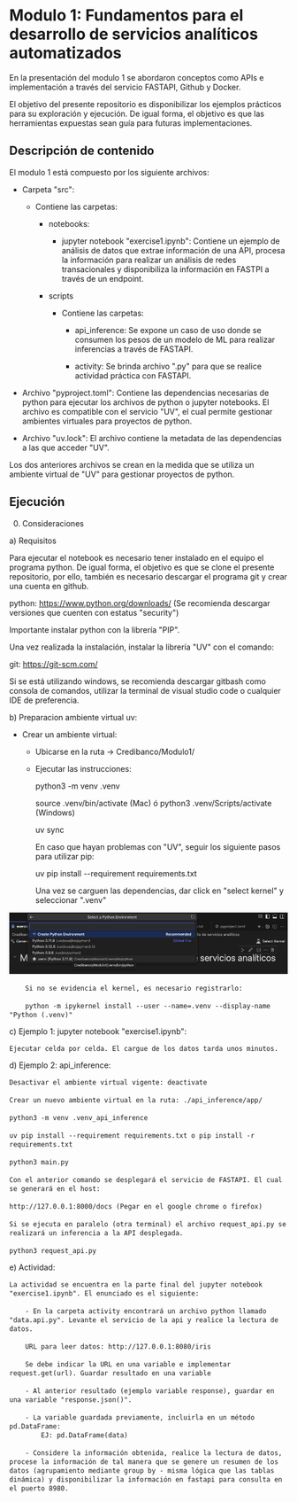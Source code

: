# Modulo 1: Fundamentos para el desarrollo de servicios analíticos automatizados

En la presentación del modulo 1 se abordaron conceptos como APIs e implementación a través del servicio FASTAPI, Github y Docker.

El objetivo del presente repositorio es disponibilizar los ejemplos prácticos para su exploración y ejecución. De igual forma, el objetivo es que las herramientas expuestas sean guía para futuras implementaciones.

## Descripción de contenido

El modulo 1 está compuesto por los siguiente archivos:

- Carpeta "src":
    
    - Contiene las carpetas:

        - notebooks:

            - jupyter notebook "exercise1.ipynb": Contiene un ejemplo de análisis de datos que extrae información de una API, procesa la información para realizar un análisis de redes transacionales y disponibiliza la información en FASTPI a través de un endpoint.

        - scripts

            - Contiene las carpetas:

                - api_inference: Se expone un caso de uso donde se consumen los pesos de un modelo de ML para realizar inferencias a través de FASTAPI.

                - activity: Se brinda archivo ".py" para que se realice actividad práctica con FASTAPI.  

- Archivo "pyproject.toml": Contiene las dependencias necesarias de python para ejecutar los archivos de python o jupyter notebooks. El archivo es compatible con el servicio "UV", el cual permite gestionar ambientes virtuales para proyectos de python. 

- Archivo "uv.lock": El archivo contiene la metadata de las dependencias a las que acceder "UV".

Los dos anteriores archivos se crean en la medida que se utiliza un ambiente virtual de "UV" para gestionar proyectos de python.


## Ejecución

0. Consideraciones

a) Requisitos

Para ejecutar el notebook es necesario tener instalado en el equipo el programa python. De igual forma, el objetivo es que se clone el presente repositorio, por ello, también es necesario descargar el programa git y crear una cuenta en github.
   
python: https://www.python.org/downloads/ (Se recomienda descargar versiones que cuenten con estatus "security")

Importante instalar python con la librería "PIP".

Una vez realizada la instalación, instalar la librería "UV" con el comando:



git: https://git-scm.com/

Si se está utilizando windows, se recomienda descargar gitbash como consola de comandos, utilizar la terminal de visual studio code o cualquier IDE de preferencia.

b) Preparacion ambiente virtual uv:

- Crear un ambiente virtual:

    * Ubicarse en la ruta -> Credibanco/Modulo1/

    * Ejecutar las instrucciones:

        python3 -m venv .venv

        source .venv/bin/activate (Mac) ó python3 .venv/Scripts/activate (Windows)

        uv sync

        En caso que hayan problemas con "UV", seguir los siguiente pasos para utilizar pip:

        uv pip install --requirement requirements.txt

        Una vez se carguen las dependencias, dar click en "select kernel" y seleccionar ".venv"

![alt text](image.png)

        Si no se evidencia el kernel, es necesario registrarlo:

        python -m ipykernel install --user --name=.venv --display-name "Python (.venv)"


c) Ejemplo 1: jupyter notebook "exercise1.ipynb":

    Ejecutar celda por celda. El cargue de los datos tarda unos minutos.


d) Ejemplo 2: api_inference:

    Desactivar el ambiente virtual vigente: deactivate

    Crear un nuevo ambiente virtual en la ruta: ./api_inference/app/

    python3 -m venv .venv_api_inference

    uv pip install --requirement requirements.txt o pip install -r requirements.txt

    python3 main.py  

    Con el anterior comando se desplegará el servicio de FASTAPI. El cual se generará en el host:

    http://127.0.0.1:8000/docs (Pegar en el google chrome o firefox)

    Si se ejecuta en paralelo (otra terminal) el archivo request_api.py se realizará un inferencia a la API desplegada.

    python3 request_api.py

e) Actividad:

    La actividad se encuentra en la parte final del jupyter notebook "exercise1.ipynb". El enunciado es el siguiente:

        - En la carpeta activity encontrará un archivo python llamado "data.api.py". Levante el servicio de la api y realice la lectura de datos.

        URL para leer datos: http://127.0.0.1:8080/iris

        Se debe indicar la URL en una variable e implementar request.get(url). Guardar resultado en una variable

        - Al anterior resultado (ejemplo variable response), guardar en una variable "response.json()".

        - La variable guardada previamente, incluirla en un método pd.DataFrame:
            EJ: pd.DataFrame(data)

        - Considere la información obtenida, realice la lectura de datos, procese la información de tal manera que se genere un resumen de los datos (agrupamiento mediante group by - misma lógica que las tablas dinámica) y disponibilizar la información en fastapi para consulta en el puerto 8980.




   


